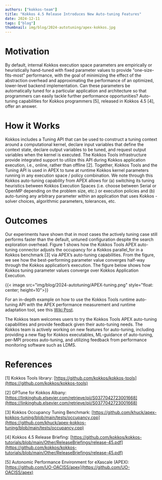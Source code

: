 ```yaml
---
authors: ["kokkos-team"]
title: "Kokkos 4.5 Release Introduces New Auto-tuning Features"
date: 2024-12-11
tags: ["blog"]
thumbnail: img/blog/2024-autotuning/apex-kokkos.jpg
---
```


# Motivation

By default, internal Kokkos execution space parameters are empirically or heuristically hand-tuned with fixed parameter values to provide "one-size-fits-most" performance, with the goal of minimizing the effect of the abstraction overhead and approximating the performance of an optimized, lower-level backend implementation. Can these parameters be automatically tuned for a particular application and architecture so that programmers can easily tackle further performance opportunities? Auto-tuning capabilities for Kokkos programmers [5], released in Kokkos 4.5 [4], offer an answer.

# How it Works

Kokkos includes a Tuning API that can be used to construct a tuning context around a computational kernel, declare input variables that define the context state, declare output variables to be tuned, and request output variables when the kernel is executed. The Kokkos Tools infrastructure provide integrated support to utilize this API during Kokkos application execution, i.e., online, rather than offline [2]. Together, Kokkos Tools and the Tuning API is used in APEX to tune at runtime Kokkos kernel parameters running in any execution space / policy combination. We note through this Kokkos auto-tuning capability from APEX allows for (a) switching its tuning heuristics between Kokkos Execution Spaces (i.e. choose between Serial or OpenMP depending on the problem size, etc.) or execution policies and (b) auto-tuning any arbitrary parameter within an application that uses Kokkos - solver choices, algorithmic parameters, tolerances, etc.

# Outcomes

Our experiments have shown that in most cases the actively tuning case still performs faster than the default, untuned configuration despite the search exploration overhead. Figure 1 shows  how the Kokkos Tools APEX auto-tuning connector adjusts the occupancy for a Kokkos parallel_for in a Kokkos benchmark [3] via APEX’s auto-tuning capabilities. From the figure, we see how the best-performing parameter value converges half-way through the Kokkos application’s execution. The figure below shows how Kokkos tuning parameter values converge over Kokkos Application Execution. 

{{< image src="img/blog/2024-autotuning/APEX-tuning.png" style="float: center; height=10">}}

For an in-depth example on how to use the Kokkos Tools runtime auto-tuning API with the APEX performance measurement and runtime adaptation tool, see this [Wiki Post](https://github.com/UO-OACISS/apex/wiki/Kokkos-Runtime-Auto-Tuning-with-APEX).

The Kokkos team welcomes users to try the Kokkos Tools APEX auto-tuning capabilities and provide feedback given their auto-tuning needs. The Kokkos team is actively working on new features for auto-tuning, including providing a new flag for Kokkos executables, ML-guidance of auto-tuning, per-MPI process auto-tuning, and utilizing feedback from performance monitoring software such as LDMS.

# References

[1] Kokkos Tools library: [https://github.com/kokkos/kokkos-tools](https://github.com/kokkos/kokkos-tools)

[2] GPTune for Kokkos Albany: [https://linkinghub.elsevier.com/retrieve/pii/S0377042723001668](https://linkinghub.elsevier.com/retrieve/pii/S0377042723001668)

[3] Kokkos Occupancy Tuning Benchmark: [https://github.com/khuck/apex-kokkos-tuning/blob/main/tests/occupancy.cpp](https://github.com/khuck/apex-kokkos-tuning/blob/main/tests/occupancy.cpp)

[4] Kokkos 4.5 Release Briefing: [https://github.com/kokkos/kokkos-tutorials/blob/main/Other/ReleaseBriefings/release-45.pdf](https://github.com/kokkos/kokkos-tutorials/blob/main/Other/ReleaseBriefings/release-45.pdf)

[5] Autonomic Performance Environment for eXascale (APEX): [https://github.com/UO-OACISS/apex](https://github.com/UO-OACISS/apex)
